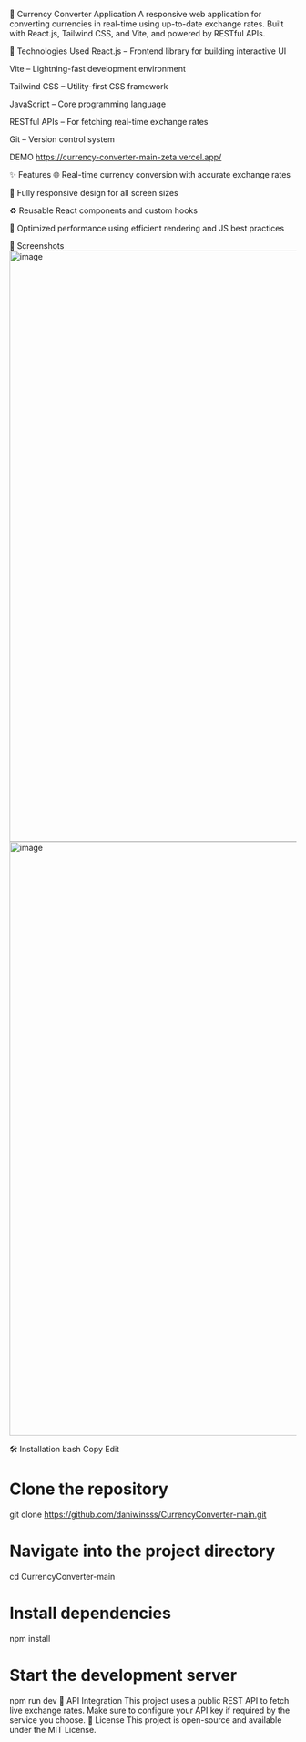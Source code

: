💱 Currency Converter Application
A responsive web application for converting currencies in real-time using up-to-date exchange rates. Built with React.js, Tailwind CSS, and Vite, and powered by RESTful APIs.

🔧 Technologies Used
React.js – Frontend library for building interactive UI

Vite – Lightning-fast development environment

Tailwind CSS – Utility-first CSS framework

JavaScript – Core programming language

RESTful APIs – For fetching real-time exchange rates

Git – Version control system

DEMO
https://currency-converter-main-zeta.vercel.app/

✨ Features
🌐 Real-time currency conversion with accurate exchange rates

📱 Fully responsive design for all screen sizes

♻️ Reusable React components and custom hooks

🚀 Optimized performance using efficient rendering and JS best practices

📸 Screenshots
<img width="1912" height="1038" alt="image" src="https://github.com/user-attachments/assets/ef6feb76-9adb-4c4f-82c0-95acc4bf5004" />
<img width="1919" height="1043" alt="image" src="https://github.com/user-attachments/assets/dea79581-c268-4403-bb01-1fe7acbbecfd" />

🛠️ Installation
bash
Copy
Edit
# Clone the repository
git clone https://github.com/daniwinsss/CurrencyConverter-main.git

# Navigate into the project directory
cd CurrencyConverter-main

# Install dependencies
npm install

# Start the development server
npm run dev
📡 API Integration
This project uses a public REST API to fetch live exchange rates. Make sure to configure your API key if required by the service you choose.
🧾 License
This project is open-source and available under the MIT License.
